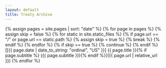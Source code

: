 ```yaml
---
layout: default
title: Treaty Archive
---
```

{% assign pages = site.pages | sort: "date" %}
{% for page in pages %}
    {% assign skip = false %}
    {% for static in site.static_files %}
        {% if page.url == "/" or page.url == static.path %}
            {% assign skip = true %}
            {% break %}
        {% endif %}
    {% endfor %}
    {% if skip == true %}
        {% continue %}
    {% endif %}
[[{{ page.date | date_to_string: "ordinal", "US" }}] {{ page.title }}{% if page.subtitle %} ({{ page.subtitle }}){% endif %}]({{ page.url | relative_url }})
{% endfor %}